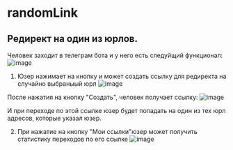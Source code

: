 # randomLink

## Редирект на один из юрлов.

Человек заходит в телеграм бота и у него есть следуйщий функционал:
![image](https://user-images.githubusercontent.com/91815912/175893179-5ad50d92-82ec-46e6-976a-7ebc571cb6b2.png)

1. Юзер нажимает на кнопку и может создать ссылку для редиректа на случайно выбраныый юрл 
![image](https://user-images.githubusercontent.com/91815912/175893360-85afaf19-de9f-4528-8744-93aad0b345a3.png)

После нажатия на кнопку "Создать", человек получает ссылку:
![image](https://user-images.githubusercontent.com/91815912/175893431-6733a5d0-80b4-4ecf-94d3-1b129279cf51.png)

И при переходе по этой ссылке юзер будет попадать на один из тех юрл адресов, которые указал юзер.

2. При нажатие на кнопку "Мои ссылки"юзер может получить статистику переходов по его ссылке
![image](https://user-images.githubusercontent.com/91815912/175893759-a041ee08-4fcd-4d97-ab92-892494eac9af.png)


